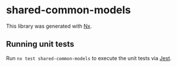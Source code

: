 # shared-common-models

This library was generated with [Nx](https://nx.dev).

## Running unit tests

Run `nx test shared-common-models` to execute the unit tests via [Jest](https://jestjs.io).

